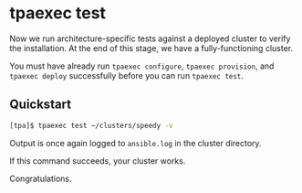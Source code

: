 tpaexec test
============

Now we run architecture-specific tests against a deployed cluster to
verify the installation. At the end of this stage, we have a
fully-functioning cluster.

You must have already run ``tpaexec configure``, ``tpaexec provision``,
and ``tpaexec deploy`` successfully before you can run ``tpaexec test``.

## Quickstart

```bash
[tpa]$ tpaexec test ~/clusters/speedy -v
```

Output is once again logged to ``ansible.log`` in the cluster directory.

If this command succeeds, your cluster works.

Congratulations.

